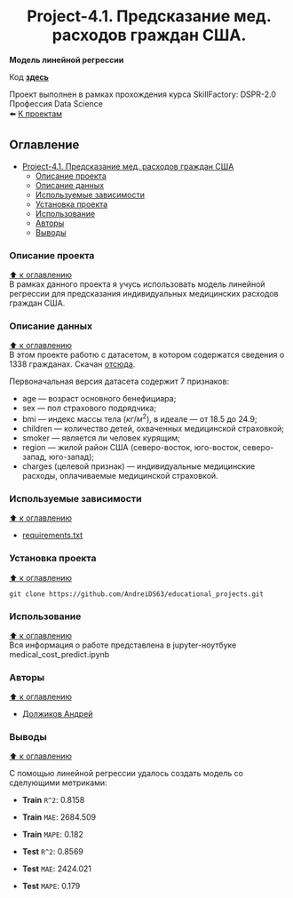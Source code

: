 # <center> Project-4.1. Предсказание мед. расходов граждан США.
**Модель линейной регрессии**  

Код **[здесь](https://github.com/AndreiDS63/educational_projects/blob/main/project_4.1_medical_cost_predict/medical_cost_predict.ipynb)**


Проект выполнен в рамках прохождения курса SkillFactory: DSPR-2.0 Профессия Data Science  
⬅️ [К проектам](https://github.com/AndreiDS63/educational_projects)

## Оглавление
- [ Project-4.1. Предсказание мед. расходов граждан США]()
  - [Описание проекта](#описание-проекта)
  - [Описание данных](#описание-данных)
  - [Используемые зависимости](#используемые-зависимости)
  - [Установка проекта](#установка-проекта)
  - [Использование](#использование)
  - [Авторы](#авторы)
  - [Выводы](#выводы)


### Описание проекта
[⬆️ к оглавлению](#оглавление)  
В рамках данного проекта я учусь использовать модель линейной регрессии для предсказания индивидуальных медицинских расходов граждан США.
  

### Описание данных 
[⬆️ к оглавлению](#оглавление)  
В этом проекте работю с датасетом, в котором содержатся сведения о 1338 гражданах. Скачан [отсюда](https://lms.skillfactory.ru/assets/courseware/v1/12aeb6a8af2d5cdf500e55d3ccbb9f8e/asset-v1:SkillFactory+DSPR-2.0+14JULY2021+type@asset+block/insurance.zip).

Первоначальная версия датасета содержит 7 признаков:

* age — возраст основного бенефициара;
* sex — пол страхового подрядчика;
* bmi — индекс массы тела ($кг/м^2$), в идеале — от 18.5 до 24.9;
* children — количество детей, охваченных медицинской страховкой;
* smoker — является ли человек курящим;
* region — жилой район США (северо-восток, юго-восток, северо-запад, юго-запад);
* charges (целевой признак) — индивидуальные медицинские расходы, оплачиваемые медицинской страховкой.


### Используемые зависимости
[⬆️ к оглавлению](#оглавление)  
* [requirements.txt](https://github.com/AndreiDS63/educational_projects/blob/main/project_4.1_medical_cost_predict/requirements.txt)


### Установка проекта
[⬆️ к оглавлению](#оглавление)  

```
git clone https://github.com/AndreiDS63/educational_projects.git
```


### Использование
[⬆️ к оглавлению](#оглавление)  
Вся информация о работе представлена в jupyter-ноутбуке medical_cost_predict.ipynb


### Авторы
[⬆️ к оглавлению](#оглавление)  
* [Должиков Андрей](https://t.me/Dolzhikov_as)


### Выводы
[⬆️ к оглавлению](#оглавление)  

C помощью линейной регрессии удалось создать модель со сделующими метриками:

- **Train** `R^2`: 0.8158
- **Train** `MAE`: 2684.509
- **Train** `MAPE`: 0.182

- **Test** `R^2`: 0.8569
- **Test** `MAE`: 2424.021
- **Test** `MAPE`: 0.179
